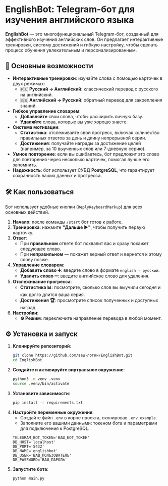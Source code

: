 # EnglishBot: Telegram-бот для изучения английского языка

**EnglishBot** — это многофункциональный Telegram-бот, созданный для эффективного изучения английских слов. Он предлагает интерактивные тренировки, систему достижений и гибкую настройку, чтобы сделать процесс обучения увлекательным и персонализированным.

## 🚀 Основные возможности

-   **Интерактивные тренировки**: изучайте слова с помощью карточек в двух режимах:
    -   🇷🇺 **Русский -> Английский**: классический перевод с русского на английский.
    -   🇬🇧 **Английский -> Русский**: обратный перевод для закрепления знаний.
-   **Гибкое управление словарем**:
    -   **Добавляйте** свои слова, чтобы расширить личную базу.
    -   **Удаляйте** слова, которые вы уже хорошо знаете.
-   **Система мотивации**:
    -   **Статистика**: отслеживайте свой прогресс, включая количество правильных ответов за день и длину непрерывной серии.
    -   **Достижения**: получайте награды за достижение целей (например, за 10 выученных слов или 7-дневную серию).
-   **Умное повторение**: если вы ошибаетесь, бот предложит это слово для повторения через несколько карточек, помогая лучше его запомнить.
-   **Надежность**: бот использует СУБД **PostgreSQL**, что гарантирует сохранность ваших данных и прогресса.

## 🛠️ Как пользоваться

Бот использует удобные кнопки (`ReplyKeyboardMarkup`) для всех основных действий.

1.  **Начало**: после команды `/start` бот готов к работе.
2.  **Тренировка**: нажмите **"Дальше ▶"**, чтобы получить первую карточку.
3.  **Ответ**:
    -   При **правильном** ответе бот похвалит вас и сразу покажет следующее слово.
    -   При **неправильном** — покажет верный ответ и вернется к этому слову позже.
4.  **Управление словарем**:
    -   **Добавить слово ➕**: введите слово в формате `english - русский`.
    -   **Удалить слово ➖**: введите английское слово для удаления.
5.  **Отслеживание прогресса**:
    -   **Статистика 📊**: посмотрите, сколько слов вы выучили сегодня и как долго длится ваша серия.
    -   **Достижения 🏆**: просмотрите список полученных и доступных наград.
6.  **Настройки**:
    -   **⚙️ Режим**: переключите направление перевода в любой момент.

## ⚙️ Установка и запуск

1.  **Клонируйте репозиторий**:
    ```bash
    git clone https://github.com/ваш-логин/EnglishBot.git
    cd EnglishBot
    ```
2.  **Создайте и активируйте виртуальное окружение**:
    ```bash
    python3 -m venv .venv
    source .venv/bin/activate
    ```
3.  **Установите зависимости**:
    ```bash
    pip install -r requirements.txt
    ```
4.  **Настройте переменные окружения**:
    -   Создайте файл `.env` в корне проекта, скопировав `.env.example`.
    -   Заполните его вашими данными: токеном бота и параметрами для подключения к PostgreSQL.
    ```env
    TELEGRAM_BOT_TOKEN='ВАШ_БОТ_ТОКЕН'
    DB_HOST='localhost'
    DB_PORT='5432'
    DB_NAME='englishbot'
    DB_USER='ВАШ_ПОЛЬЗОВАТЕЛЬ'
    DB_PASSWORD='ВАШ_ПАРОЛЬ'
    ```
5.  **Запустите бота**:
    ```bash
    python main.py
    ``` 